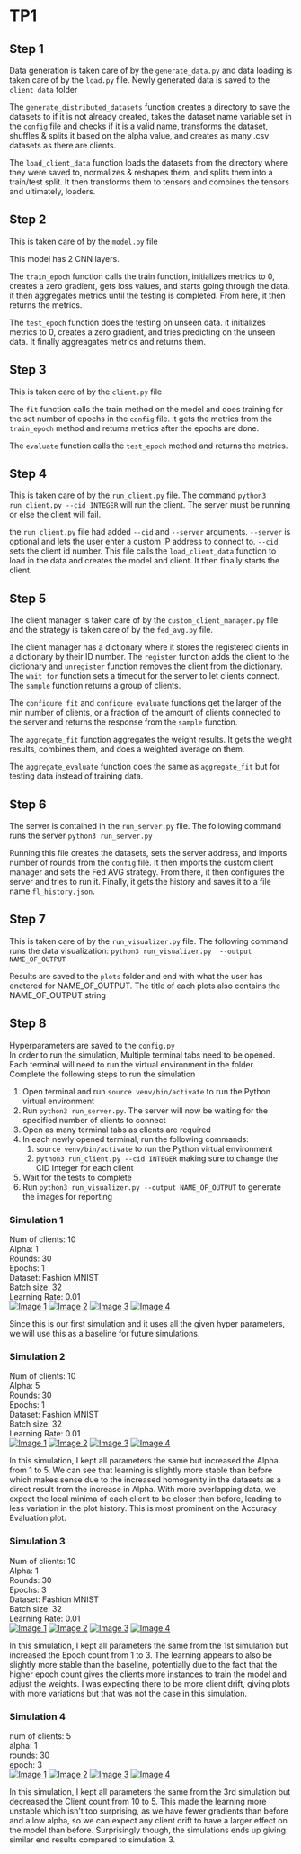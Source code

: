 # TP1

## Step 1
Data generation is taken care of by the `generate_data.py` and data loading is taken care of by the `load.py` file. Newly generated data is saved to the `client_data` folder  

The `generate_distributed_datasets` function creates a directory to save the datasets to if it is not already created, takes the dataset name variable set in the `config` file and checks if it is a valid name, transforms the dataset, shuffles & splits it based on the alpha value, and creates as many .csv datasets as there are clients.  

The `load_client_data` function loads the datasets from the directory where they were saved to, normalizes & reshapes them, and splits them into a train/test split. It then transforms them to tensors and combines the tensors and ultimately, loaders.  

## Step 2
This is taken care of by the `model.py` file  

This model has 2 CNN layers.  

The `train_epoch` function calls the train function, initializes metrics to 0, creates a zero gradient, gets loss values, and starts going through the data. it then aggregates metrics until the testing is completed. From here, it then returns the metrics.  

The `test_epoch` function does the testing on unseen data. it initializes metrics to 0, creates a zero gradient, and tries predicting on the unseen data. It finally aggreagates metrics and returns them.  

## Step 3
This is taken care of by the `client.py` file  

The `fit` function calls the train method on the model and does training for the set number of epochs in the `config` file. it gets the metrics from the `train_epoch` method and returns metrics after the epochs are done.  

The `evaluate` function calls the `test_epoch` method and returns the metrics.  

## Step 4
This is taken care of by the `run_client.py` file. The command `python3 run_client.py --cid INTEGER` will run the client. The server must be running or else the client will fail.  

the `run_client.py` file had added `--cid` and `--server` arguments. `--server` is optional and lets the user enter a custom IP address to connect to. `--cid` sets the client id number. This file calls the `load_client_data` function to load in the data and creates the model and client. It then finally starts the client.  

## Step 5
The client manager is taken care of by the `custom_client_manager.py` file and the strategy is taken care of by the `fed_avg.py` file.  

The client manager has a dictionary where it stores the registered clients in a dictionary by their ID number. The `register` function adds the client to the dictionary and `unregister` function removes the client from the dictionary. The `wait_for` function sets a timeout for the server to let clients connect. The `sample` function returns a group of clients.  

The `configure_fit` and `configure_evaluate` functions get the larger of the min number of clients, or a fraction of the amount of clients connected to the server and returns the response from the `sample` function.  

The `aggregate_fit` function aggregates the weight results. It gets the weight results, combines them, and does a weighted average on them.  

The `aggregate_evaluate` function does the same as `aggregate_fit` but for testing data instead of training data.  

## Step 6
The server is contained in the `run_server.py` file. The following command runs the server `python3 run_server.py`  

Running this file creates the datasets, sets the server address, and imports number of rounds from the `config` file. It then imports the custom client manager and sets the Fed AVG strategy. From there, it then configures the server and tries to run it. Finally, it gets the history and saves it to a file name `fl_history.json`. 

## Step 7
This is taken care of by the `run_visualizer.py` file. The following command runs the data visualization: `python3 run_visualizer.py  --output NAME_OF_OUTPUT`  

Results are saved to the `plots` folder and end with what the user has enetered for NAME_OF_OUTPUT. The title of each plots also contains the NAME_OF_OUTPUT string

## Step 8
Hyperparameters are saved to the `config.py`  
In order to run the simulation, Multiple terminal tabs need to be opened. Each terminal will need to run the virtual environment in the folder. Complete the following steps to run the simulation
1. Open terminal and run `source venv/bin/activate` to run the Python virtual environment  
2. Run `python3 run_server.py`. The server will now be waiting for the specified number of clients to connect
3. Open as many terminal tabs as clients are required
4. In each newly opened terminal, run the following commands:
    1. `source venv/bin/activate` to run the Python virtual environment  
    2. `python3 run_client.py --cid INTEGER` making sure to change the CID Integer for each client  
5. Wait for the tests to complete
6. Run `python3 run_visualizer.py --output NAME_OF_OUTPUT` to generate the images for reporting  

### Simulation 1
Num of clients: 10  
Alpha: 1  
Rounds: 30  
Epochs: 1  
Dataset: Fashion MNIST  
Batch size: 32  
Learning Rate: 0.01  
[![Image 1](plots/accuracy_eval_plot_10_clients_30_rounds_1_epoch_1_alpha.png)](plots/accuracy_eval_plot_10_clients_30_rounds_1_epoch_1_alpha.png)
[![Image 2](plots/accuracy_fit_plot_10_clients_30_rounds_1_epoch_1_alpha.png)](plots/accuracy_fit_plot_10_clients_30_rounds_1_epoch_1_alpha.png)
[![Image 3](plots/loss_fit_plot_10_clients_30_rounds_1_epoch_1_alpha.png)](plots/loss_fit_plot_10_clients_30_rounds_1_epoch_1_alpha.png)
[![Image 4](plots/losses_distributed_plot_10_clients_30_rounds_1_epoch_1_alpha.png)](plots/losses_distributed_plot_10_clients_30_rounds_1_epoch_1_alpha.png)

Since this is our first simulation and it uses all the given hyper parameters, we will use this as a baseline for future simulations.  

### Simulation 2
Num of clients: 10  
Alpha: 5  
Rounds: 30  
Epochs: 1  
Dataset: Fashion MNIST  
Batch size: 32  
Learning Rate: 0.01   
[![Image 1](plots/accuracy_eval_plot_10_clients_30_rounds_1_epoch_5_alpha.png)](plots/accuracy_eval_plot_10_clients_30_rounds_1_epoch_5_alpha.png)
[![Image 2](plots/accuracy_fit_plot_10_clients_30_rounds_1_epoch_5_alpha.png)](plots/accuracy_fit_plot_10_clients_30_rounds_1_epoch_5_alpha.png)
[![Image 3](plots/loss_fit_plot_10_clients_30_rounds_1_epoch_5_alpha.png)](plots/loss_fit_plot_10_clients_30_rounds_1_epoch_5_alpha.png)
[![Image 4](plots/losses_distributed_plot_10_clients_30_rounds_1_epoch_5_alpha.png)](plots/losses_distributed_plot_10_clients_30_rounds_1_epoch_5_alpha.png)

In this simulation, I kept all parameters the same but increased the Alpha from 1 to 5. We can see that learning is slightly more stable than before which makes sense due to the increased homogenity in the datasets as a direct result from the increase in Alpha. With more overlapping data, we expect the local minima of each client to be closer than before, leading to less variation in the plot history. This is most prominent on the Accuracy Evaluation plot.  

### Simulation 3
Num of clients: 10  
Alpha: 1  
Rounds: 30  
Epochs: 3  
Dataset: Fashion MNIST  
Batch size: 32  
Learning Rate: 0.01  
[![Image 1](plots/accuracy_eval_plot_10_clients_30_rounds_3_epochs_1_alpha.png)](plots/accuracy_eval_plot_10_clients_30_rounds_3_epochs_1_alpha.png)
[![Image 2](plots/accuracy_fit_plot_10_clients_30_rounds_3_epochs_1_alpha.png)](plots/accuracy_fit_plot_10_clients_30_rounds_3_epochs_1_alpha.png)
[![Image 3](plots/loss_fit_plot_10_clients_30_rounds_3_epochs_1_alpha.png)](plots/loss_fit_plot_10_clients_30_rounds_3_epochs_1_alpha.png)
[![Image 4](plots/losses_distributed_plot_10_clients_30_rounds_3_epochs_1_alpha.png)](plots/losses_distributed_plot_10_clients_30_rounds_3_epochs_1_alpha.png)

In this simulation, I kept all parameters the same from the 1st simulation but increased the Epoch count from 1 to 3. The learning appears to also be slightly more stable than the baseline, potentially due to the fact that the higher epoch count gives the clients more instances to train the model and adjust the weights. I was expecting there to be more client drift, giving plots with more variations but that was not the case in this simulation.  

### Simulation 4
num of clients: 5  
alpha: 1  
rounds: 30  
epoch: 3  
[![Image 1](plots/accuracy_eval_plot_5_clients_30_rounds_3_epochs_1_alpha.png)](plots/accuracy_eval_plot_5_clients_30_rounds_3_epochs_1_alpha.png)
[![Image 2](plots/accuracy_fit_plot_5_clients_30_rounds_3_epochs_1_alpha.png)](plots/accuracy_fit_plot_5_clients_30_rounds_3_epochs_1_alpha.png)
[![Image 3](plots/loss_fit_plot_5_clients_30_rounds_3_epochs_1_alpha.png)](plots/loss_fit_plot_5_clients_30_rounds_3_epochs_1_alpha.png)
[![Image 4](plots/losses_distributed_plot_5_clients_30_rounds_3_epochs_1_alpha.png)](plots/losses_distributed_plot_5_clients_30_rounds_3_epochs_1_alpha.png)

In this simulation, I kept all parameters the same from the 3rd simulation but decreased the Client count from 10 to 5. This made the learning more unstable which isn't too surprising, as we have fewer gradients than before and a low alpha, so we can expect any client drift to have a larger effect on the model than before. Surprisingly though, the simulations ends up giving similar end results compared to simulation 3.  